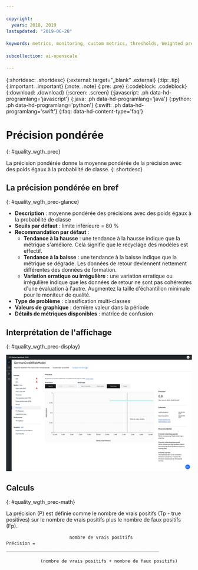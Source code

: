 ```yaml
---

copyright:
  years: 2018, 2019
lastupdated: "2019-06-28"

keywords: metrics, monitoring, custom metrics, thresholds, Weighted precision

subcollection: ai-openscale

---
```


{:shortdesc: .shortdesc}
{:external: target="_blank" .external}
{:tip: .tip}
{:important: .important}
{:note: .note}
{:pre: .pre}
{:codeblock: .codeblock}
{:download: .download}
{:screen: .screen}
{:javascript: .ph data-hd-programlang='javascript'}
{:java: .ph data-hd-programlang='java'}
{:python: .ph data-hd-programlang='python'}
{:swift: .ph data-hd-programlang='swift'}
{:faq: data-hd-content-type='faq'}

# Précision pondérée
{: #quality_wgth_prec}

La précision pondérée donne la moyenne pondérée de la précision avec des poids égaux à la probabilité de classe.
{: shortdesc}

## La précision pondérée en bref
{: #quality_wgth_prec-glance}

- **Description** : moyenne pondérée des précisions avec des poids égaux à la probabilité de classe
- **Seuils par défaut** : limite inférieure = 80 %
- **Recommandation par défaut** :
   - **Tendance à la hausse** : une tendance à la hausse indique que la métrique s'améliore. Cela signifie que le recyclage des modèles est effectif.
   - **Tendance à la baisse** : une tendance à la baisse indique que la métrique se dégrade. Les données de retour deviennent nettement différentes des données de formation.
   - **Variation erratique ou irrégulière** : une variation erratique ou irrégulière indique que les données de retour ne sont pas cohérentes d'une évaluation à l'autre. Augmentez la taille d'échantillon minimale pour le moniteur de qualité.
- **Type de problème** : classification multi-classes
- **Valeurs de graphique** : dernière valeur dans la période
- **Détails de métriques disponibles** : matrice de confusion

## Interprétation de l'affichage
{: #quality_wgth_prec-display}

![affichage du graphique de précision pondérée](images/quality-precision.png)

## Calculs
{: #quality_wgth_prec-math}

La précision (P) est définie comme le nombre de vrais positifs (Tp - true positives) sur le nombre de vrais positifs plus le nombre de faux positifs (Fp).


```
                        nombre de vrais positifs
Précision =  __________________________________________________________

             (nombre de vrais positifs + nombre de faux positifs)
```
